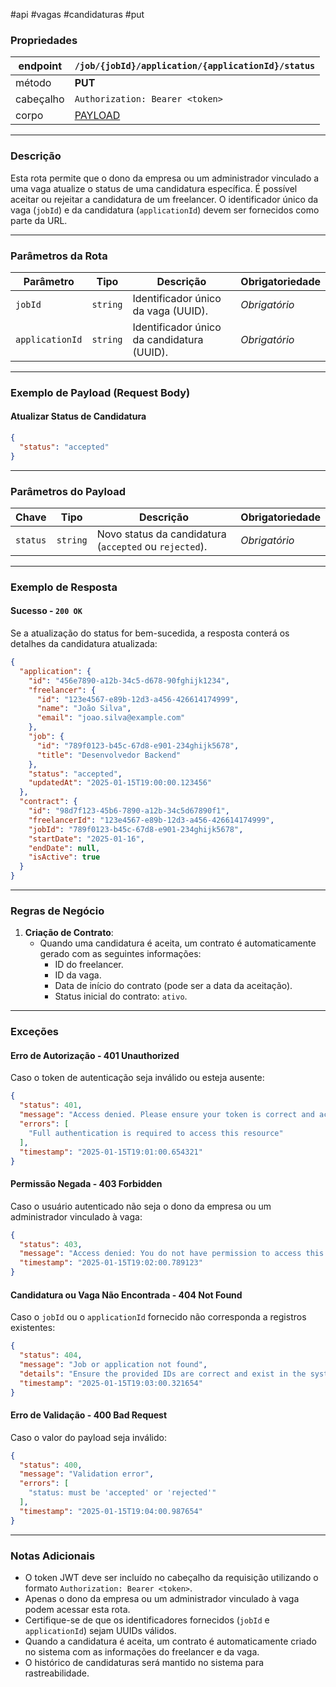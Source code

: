 #api #vagas #candidaturas #put

### Propriedades

| endpoint  | `/job/{jobId}/application/{applicationId}/status`                                           |
| --------- | ------------------------------------------------------------------------------------------- |
| método    | **PUT**                                                                                     |
| cabeçalho | `Authorization: Bearer <token>`                                                             |
| corpo     | [PAYLOAD](#Exemplo%20de%20Payload%20(Request%20Body)#Atualizar%20Status%20de%20Candidatura) |

---

### Descrição

Esta rota permite que o dono da empresa ou um administrador vinculado a uma vaga atualize o status de uma candidatura específica. É possível aceitar ou rejeitar a candidatura de um freelancer. O identificador único da vaga (`jobId`) e da candidatura (`applicationId`) devem ser fornecidos como parte da URL.

---

### Parâmetros da Rota

| **Parâmetro**   | **Tipo** | **Descrição**                              | **Obrigatoriedade** |
| --------------- | -------- | ------------------------------------------ | ------------------- |
| `jobId`         | `string` | Identificador único da vaga (UUID).        | _Obrigatório_       |
| `applicationId` | `string` | Identificador único da candidatura (UUID). | _Obrigatório_       |

---

### Exemplo de Payload (Request Body)
#### Atualizar Status de Candidatura
```json
{
  "status": "accepted"
}
```

---

### Parâmetros do Payload

| **Chave**        | **Tipo**   | **Descrição**                                           | **Obrigatoriedade** |
| ----------------- | ---------- | ----------------------------------------------------- | ------------------- |
| `status`         | `string`   | Novo status da candidatura (`accepted` ou `rejected`). | _Obrigatório_       |

---

### Exemplo de Resposta

#### Sucesso - `200 OK`
Se a atualização do status for bem-sucedida, a resposta conterá os detalhes da candidatura atualizada:
```json
{
  "application": {
    "id": "456e7890-a12b-34c5-d678-90fghijk1234",
    "freelancer": {
      "id": "123e4567-e89b-12d3-a456-426614174999",
      "name": "João Silva",
      "email": "joao.silva@example.com"
    },
    "job": {
      "id": "789f0123-b45c-67d8-e901-234ghijk5678",
      "title": "Desenvolvedor Backend"
    },
    "status": "accepted",
    "updatedAt": "2025-01-15T19:00:00.123456"
  },
  "contract": {
    "id": "98d7f123-45b6-7890-a12b-34c5d67890f1",
    "freelancerId": "123e4567-e89b-12d3-a456-426614174999",
    "jobId": "789f0123-b45c-67d8-e901-234ghijk5678",
    "startDate": "2025-01-16",
    "endDate": null,
    "isActive": true
  }
}
```

---

### Regras de Negócio

1. **Criação de Contrato**:
   - Quando uma candidatura é aceita, um contrato é automaticamente gerado com as seguintes informações:
     - ID do freelancer.
     - ID da vaga.
     - Data de início do contrato (pode ser a data da aceitação).
     - Status inicial do contrato: `ativo`.

---

### Exceções

#### Erro de Autorização - **401 Unauthorized**
Caso o token de autenticação seja inválido ou esteja ausente:
```json
{
  "status": 401,
  "message": "Access denied. Please ensure your token is correct and active.",
  "errors": [
    "Full authentication is required to access this resource"
  ],
  "timestamp": "2025-01-15T19:01:00.654321"
}
```

#### Permissão Negada - **403 Forbidden**
Caso o usuário autenticado não seja o dono da empresa ou um administrador vinculado à vaga:
```json
{
  "status": 403,
  "message": "Access denied: You do not have permission to access this resource.",
  "timestamp": "2025-01-15T19:02:00.789123"
}
```

#### Candidatura ou Vaga Não Encontrada - **404 Not Found**
Caso o `jobId` ou o `applicationId` fornecido não corresponda a registros existentes:
```json
{
  "status": 404,
  "message": "Job or application not found",
  "details": "Ensure the provided IDs are correct and exist in the system.",
  "timestamp": "2025-01-15T19:03:00.321654"
}
```

#### Erro de Validação - **400 Bad Request**
Caso o valor do payload seja inválido:
```json
{
  "status": 400,
  "message": "Validation error",
  "errors": [
    "status: must be 'accepted' or 'rejected'"
  ],
  "timestamp": "2025-01-15T19:04:00.987654"
}
```

---

### Notas Adicionais
- O token JWT deve ser incluído no cabeçalho da requisição utilizando o formato `Authorization: Bearer <token>`.
- Apenas o dono da empresa ou um administrador vinculado à vaga podem acessar esta rota.
- Certifique-se de que os identificadores fornecidos (`jobId` e `applicationId`) sejam UUIDs válidos.
- Quando a candidatura é aceita, um contrato é automaticamente criado no sistema com as informações do freelancer e da vaga.
- O histórico de candidaturas será mantido no sistema para rastreabilidade.
